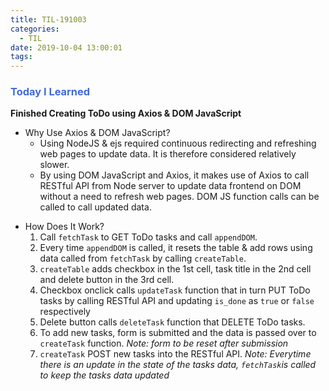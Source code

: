 ```yaml
---
title: TIL-191003
categories:
  - TIL
date: 2019-10-04 13:00:01
tags:
---
```


### <span style="color:royalblue"> Today I Learned 

__Finished Creating ToDo using Axios & DOM JavaScript__
- Why Use Axios & DOM JavaScript?
    - Using NodeJS & ejs required continuous redirecting and refreshing web pages to update data. It is therefore considered relatively slower.
    - By using DOM JavaScript and Axios, it makes use of Axios to call RESTful API from Node server to update data frontend on DOM without a need to refresh web pages. DOM JS function calls can be called to call updated data.
<!-- more -->
- How Does It Work?
    1. Call `fetchTask` to GET ToDo tasks and call `appendDOM`.
    2. Every time `appendDOM` is called, it resets the table & add rows using data called from `fetchTask` by calling `createTable`.
    3. `createTable` adds checkbox in the 1st cell, task title in the 2nd cell and delete button in the 3rd cell.
    4. Checkbox onclick calls `updateTask` function that in turn PUT ToDo tasks by calling RESTful API and updating `is_done` as `true` or `false` respectively
    5. Delete button calls `deleteTask` function that DELETE ToDo tasks.
    6. To add new tasks, form is submitted and the data is passed over to `createTask` function. _Note: form to be reset after submission_
    7. `createTask` POST new tasks into the RESTful API.
    _Note: Everytime there is an update in the state of the tasks data, `fetchTask`is called to keep the tasks data updated_